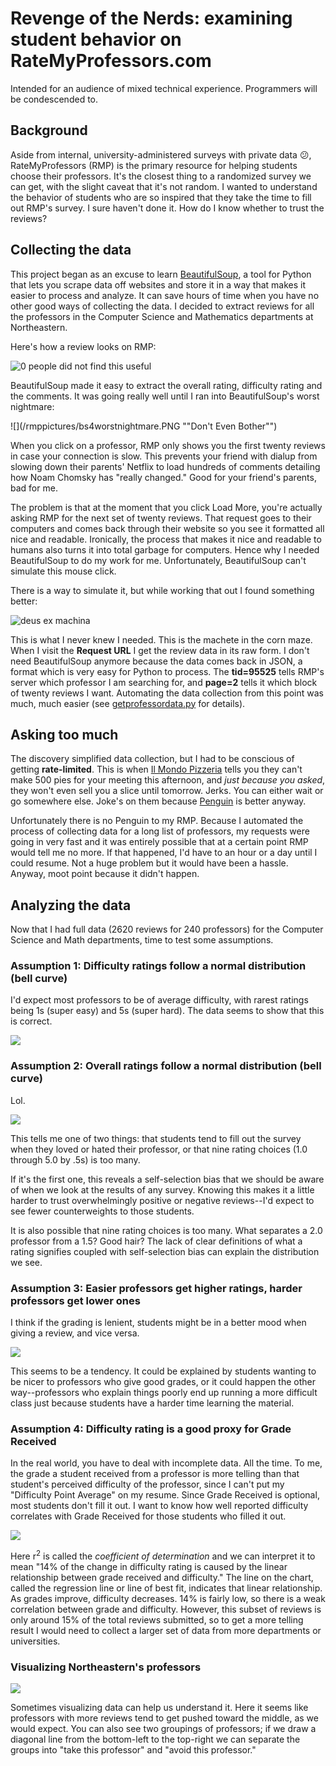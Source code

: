 # Revenge of the Nerds: examining student behavior on RateMyProfessors.com
Intended for an audience of mixed technical experience. Programmers will be condescended to.

## Background
Aside from internal, university-administered surveys with private data :confused:, RateMyProfessors (RMP) is the primary resource for helping students choose their professors. It's the closest thing to a randomized survey we can get, with the slight caveat that it's not random. I wanted to understand the behavior of students who are so inspired that they take the time to fill out RMP's survey. I sure haven't done it. How do I know whether to trust the reviews?

## Collecting the data
This project began as an excuse to learn [BeautifulSoup](https://www.crummy.com/software/BeautifulSoup/bs4/doc/), a tool for Python that lets you scrape data off websites and store it in a way that makes it easier to process and analyze. It can save hours of time when you have no other good ways of collecting the data. I decided to extract reviews for all the professors in the Computer Science and Mathematics departments at Northeastern.

Here's how a review looks on RMP:

![](/rmppictures/olin.PNG "0 people did not find this useful")

BeautifulSoup made it easy to extract the overall rating, difficulty rating and the comments. It was going really well until I ran into BeautifulSoup's worst nightmare:

![](/rmppictures/bs4worstnightmare.PNG ""Don't Even Bother"")

When you click on a professor, RMP only shows you the first twenty reviews in case your connection is slow. This prevents your friend with dialup from slowing down their parents' Netflix to load hundreds of comments detailing how Noam Chomsky has "really changed." Good for your friend's parents, bad for me.

The problem is that at the moment that you click Load More, you're actually asking RMP for the next set of twenty reviews. That request goes to their computers and comes back through their website so you see it formatted all nice and readable. Ironically, the process that makes it nice and readable to humans also turns it into total garbage for computers. Hence why I needed BeautifulSoup to do my work for me. Unfortunately, BeautifulSoup can't simulate this mouse click.

There is a way to simulate it, but while working that out I found something better:

![](/rmppictures/thankfully.PNG "deus ex machina")

This is what I never knew I needed. This is the machete in the corn maze. When I visit the **Request URL** I get the review data in its raw form. I don't need BeautifulSoup anymore because the data comes back in JSON, a format which is very easy for Python to process. The **tid=95525** tells RMP's server which professor I am searching for, and **page=2** tells it which block of twenty reviews I want. Automating the data collection from this point was much, much easier (see [getprofessordata.py](/getprofessordata.py) for details).

## Asking too much
The discovery simplified data collection, but I had to be conscious of getting **rate-limited**. This is when [Il Mondo Pizzeria](http://www.ilmondopizza.com/index.php) tells you they can't make 500 pies for your meeting this afternoon, and *just because you asked*, they won't even sell you a slice until tomorrow. Jerks. You can either wait or go somewhere else. Joke's on them because [Penguin](http://www.thepenguinpizza.com) is better anyway.

Unfortunately there is no Penguin to my RMP. Because I automated the process of collecting data for a long list of professors, my requests were going in very fast and it was entirely possible that at a certain point RMP would tell me no more. If that happened, I'd have to an hour or a day until I could resume. Not a huge problem but it would have been a hassle. Anyway, moot point because it didn't happen.

## Analyzing the data
Now that I had full data (2620 reviews for 240 professors) for the Computer Science and Math departments, time to test some assumptions.

### Assumption 1: Difficulty ratings follow a normal distribution (bell curve)
I'd expect most professors to be of average difficulty, with rarest ratings being 1s (super easy) and 5s (super hard). The data seems to show that this is correct.

![](/rmppictures/difficultycounts.png "")

### Assumption 2: Overall ratings follow a normal distribution (bell curve)
Lol.

![](/rmppictures/overallcounts.png "")

This tells me one of two things: that students tend to fill out the survey when they loved or hated their professor, or that nine rating choices (1.0 through 5.0 by .5s) is too many.

If it's the first one, this reveals a self-selection bias that we should be aware of when we look at the results of any survey. Knowing this makes it a little harder to trust overwhelmingly positive or negative reviews--I'd expect to see fewer counterweights to those students.

It is also possible that nine rating choices is too many. What separates a 2.0 professor from a 1.5? Good hair? The lack of clear definitions of what a rating signifies coupled with self-selection bias can explain the distribution we see.

### Assumption 3: Easier professors get higher ratings, harder professors get lower ones
I think if the grading is lenient, students might be in a better mood when giving a review, and vice versa.

![](/rmppictures/ratingpairs.png "")

This seems to be a tendency. It could be explained by students wanting to be nicer to professors who give good grades, or it could happen the other way--professors who explain things poorly end up running a more difficult class just because students have a harder time learning the material.

### Assumption 4: Difficulty rating is a good proxy for Grade Received
In the real world, you have to deal with incomplete data. All the time. To me, the grade a student received from a professor is more telling than that student's perceived difficulty of the professor, since I can't put my "Difficulty Point Average" on my resume. Since Grade Received is optional, most students don't fill it out. I want to know how well reported difficulty correlates with Grade Received for those students who filled it out.

![](/rmppictures/gradevsdifficulty.png "")

Here r<sup>2</sup> is called the *coefficient of determination* and we can interpret it to mean "14% of the change in difficulty rating is caused by the linear relationship between grade received and difficulty." The line on the chart, called the regression line or line of best fit, indicates that linear relationship. As grades improve, difficulty decreases. 14% is fairly low, so there is a weak correlation between grade and difficulty. However, this subset of reviews is only around 15% of the total reviews submitted, so to get a more telling result I would need to collect a larger set of data from more departments or universities.

### Visualizing Northeastern's professors

![](/rmppictures/professorscatter.png "")

Sometimes visualizing data can help us understand it. Here it seems like professors with more reviews tend to get pushed toward the middle, as we would expect. You can also see two groupings of professors; if we draw a diagonal line from the bottom-left to the top-right we can separate the groups into "take this professor" and "avoid this professor."
